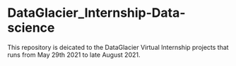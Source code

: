 # DataGlacier_Internship-Data-science

This repository is deicated to the DataGlacier Virtual Internship projects that runs from May 29th 2021 to late August 2021.
